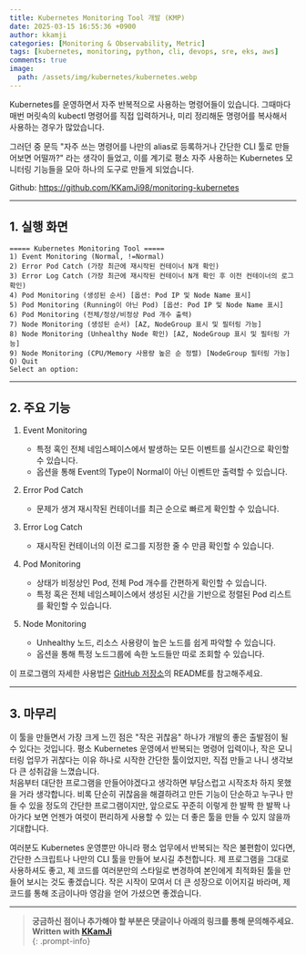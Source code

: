 ```yaml
---
title: Kubernetes Monitoring Tool 개발 (KMP)
date: 2025-03-15 16:55:36 +0900
author: kkamji
categories: [Monitoring & Observability, Metric]
tags: [kubernetes, monitoring, python, cli, devops, sre, eks, aws]     # TAG names should always be lowercase
comments: true
image:
  path: /assets/img/kubernetes/kubernetes.webp
---
```


Kubernetes를 운영하면서 자주 반복적으로 사용하는 명령어들이 있습니다. 그때마다 매번 머릿속의 kubectl 명령어를 직접 입력하거나, 미리 정리해둔 명령어를 복사해서 사용하는 경우가 많았습니다.  
  
그러던 중 문득 "자주 쓰는 명령어를 나만의 alias로 등록하거나 간단한 CLI 툴로 만들어보면 어떨까?" 라는 생각이 들었고, 이를 계기로 평소 자주 사용하는 Kubernetes 모니터링 기능들을 모아 하나의 도구로 만들게 되었습니다.  

Github: <https://github.com/KKamJi98/monitoring-kubernetes>  

---

## 1. 실행 화면

```shell
===== Kubernetes Monitoring Tool =====
1) Event Monitoring (Normal, !=Normal)
2) Error Pod Catch (가장 최근에 재시작된 컨테이너 N개 확인)
3) Error Log Catch (가장 최근에 재시작된 컨테이너 N개 확인 후 이전 컨테이너의 로그 확인)
4) Pod Monitoring (생성된 순서) [옵션: Pod IP 및 Node Name 표시]
5) Pod Monitoring (Running이 아닌 Pod) [옵션: Pod IP 및 Node Name 표시]
6) Pod Monitoring (전체/정상/비정상 Pod 개수 출력)
7) Node Monitoring (생성된 순서) [AZ, NodeGroup 표시 및 필터링 가능]
8) Node Monitoring (Unhealthy Node 확인) [AZ, NodeGroup 표시 및 필터링 가능]
9) Node Monitoring (CPU/Memory 사용량 높은 순 정렬) [NodeGroup 필터링 가능]
Q) Quit
Select an option:
```

---

## 2. 주요 기능

1. Event Monitoring  
   - 특정 혹인 전체 네임스페이스에서 발생하는 모든 이벤트를 실시간으로 확인할 수 있습니다.  
   - 옵션을 통해 Event의 Type이 Normal이 아닌 이벤트만 출력할 수 있습니다.

2. Error Pod Catch  
   - 문제가 생겨 재시작된 컨테이너를 최근 순으로 빠르게 확인할 수 있습니다.  

3. Error Log Catch  
   - 재시작된 컨테이너의 이전 로그를 지정한 줄 수 만큼 확인할 수 있습니다.  

4. Pod Monitoring  
   - 상태가 비정상인 Pod, 전체 Pod 개수를 간편하게 확인할 수 있습니다.  
   - 특정 혹은 전체 네임스페이스에서 생성된 시간을 기반으로 정렬된 Pod 리스트를 확인할 수 있습니다.

5. Node Monitoring  
   - Unhealthy 노드, 리소스 사용량이 높은 노드를 쉽게 파악할 수 있습니다.
   - 옵션을 통해 특정 노드그룹에 속한 노드들만 따로 조회할 수 있습니다.

이 프로그램의 자세한 사용법은 [GitHub 저장소](https://github.com/KKamJi98/monitoring-kubernetes)의 README를 참고해주세요.

---

## 3. 마무리

이 툴을 만들면서 가장 크게 느낀 점은 "작은 귀찮음" 하나가 개발의 좋은 출발점이 될 수 있다는 것입니다. 평소 Kubernetes 운영에서 반복되는 명령어 입력이나, 작은 모니터링 업무가 귀찮다는 이유 하나로 시작한 간단한 툴이었지만, 직접 만들고 나니 생각보다 큰 성취감을 느꼈습니다.  
처음부터 대단한 프로그램을 만들어야겠다고 생각하면 부담스럽고 시작조차 하지 못했을 거라 생각합니다. 비록 단순히 귀찮음을 해결하려고 만든 기능이 단순하고 누구나 만들 수 있을 정도의 간단한 프로그램이지만, 앞으로도 꾸준히 이렇게 한 발짝 한 발짝 나아가다 보면 언젠가 여럿이 편리하게 사용할 수 있는 더 좋은 툴을 만들 수 있지 않을까 기대합니다.  

여러분도 Kubernetes 운영뿐만 아니라 평소 업무에서 반복되는 작은 불편함이 있다면, 간단한 스크립트나 나만의 CLI 툴을 만들어 보시길 추천합니다. 제 프로그램을 그대로 사용하셔도 좋고, 제 코드를 여러분만의 스타일로 변경하여 본인에게 최적화된 툴을 만들어 보시는 것도 좋겠습니다.
작은 시작이 모여서 더 큰 성장으로 이어지길 바라며, 제 코드를 통해 조금이나마 영감을 얻어 가셨으면 좋겠습니다.

---

> **궁금하신 점이나 추가해야 할 부분은 댓글이나 아래의 링크를 통해 문의해주세요.**  
> **Written with [KKamJi](https://www.linkedin.com/in/taejikim/)**  
{: .prompt-info}
